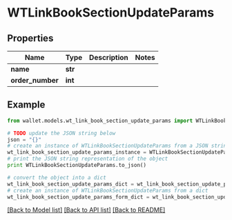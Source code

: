 # WTLinkBookSectionUpdateParams


## Properties

Name | Type | Description | Notes
------------ | ------------- | ------------- | -------------
**name** | **str** |  | 
**order_number** | **int** |  | 

## Example

```python
from wallet.models.wt_link_book_section_update_params import WTLinkBookSectionUpdateParams

# TODO update the JSON string below
json = "{}"
# create an instance of WTLinkBookSectionUpdateParams from a JSON string
wt_link_book_section_update_params_instance = WTLinkBookSectionUpdateParams.from_json(json)
# print the JSON string representation of the object
print WTLinkBookSectionUpdateParams.to_json()

# convert the object into a dict
wt_link_book_section_update_params_dict = wt_link_book_section_update_params_instance.to_dict()
# create an instance of WTLinkBookSectionUpdateParams from a dict
wt_link_book_section_update_params_form_dict = wt_link_book_section_update_params.from_dict(wt_link_book_section_update_params_dict)
```
[[Back to Model list]](../README.md#documentation-for-models) [[Back to API list]](../README.md#documentation-for-api-endpoints) [[Back to README]](../README.md)


